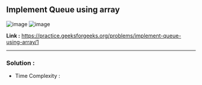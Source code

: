 ## Implement Queue using array

![image](https://user-images.githubusercontent.com/23376002/199179131-6497990b-9373-4f84-821a-fc5c46feaa80.png)
![image](https://user-images.githubusercontent.com/23376002/199179194-4fd0f908-afcd-4cac-916f-2b641547a860.png)


**Link :** https://practice.geeksforgeeks.org/problems/implement-queue-using-array/1

--------------------------------------------------------------------------------------------------------------------------------------------------------


### Solution :

- Time Complexity :



